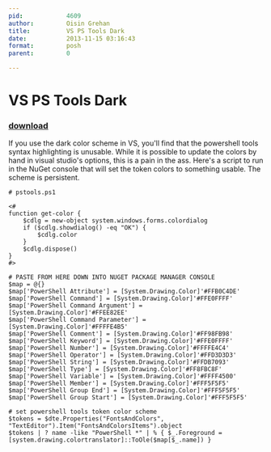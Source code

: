```yaml
---
pid:            4609
author:         Oisin Grehan
title:          VS PS Tools Dark
date:           2013-11-15 03:16:43
format:         posh
parent:         0

---
```


# VS PS Tools Dark

### [download](//scripts/4609.ps1)

If you use the dark color scheme in VS, you'll find that the powershell tools syntax highlighting is unusable. While it is possible to update the colors by hand in visual studio's options, this is a pain in the ass. Here's a script to run in the NuGet console that will set the token colors to something usable. The scheme is persistent.

```posh
# pstools.ps1

<#
function get-color {
    $cdlg = new-object system.windows.forms.colordialog
    if ($cdlg.showdialog() -eq "OK") {
        $cdlg.color
    }
    $cdlg.dispose()
}
#>

# PASTE FROM HERE DOWN INTO NUGET PACKAGE MANAGER CONSOLE
$map = @{}
$map['PowerShell Attribute'] = [System.Drawing.Color]'#FFB0C4DE'
$map['PowerShell Command'] = [System.Drawing.Color]'#FFE0FFFF'
$map['PowerShell Command Argument'] = [System.Drawing.Color]'#FFEE82EE'
$map['PowerShell Command Parameter'] = [System.Drawing.Color]'#FFFFE4B5'
$map['PowerShell Comment'] = [System.Drawing.Color]'#FF98FB98'
$map['PowerShell Keyword'] = [System.Drawing.Color]'#FFE0FFFF'
$map['PowerShell Number'] = [System.Drawing.Color]'#FFFFE4C4'
$map['PowerShell Operator'] = [System.Drawing.Color]'#FFD3D3D3'
$map['PowerShell String'] = [System.Drawing.Color]'#FFDB7093'
$map['PowerShell Type'] = [System.Drawing.Color]'#FF8FBC8F'
$map['PowerShell Variable'] = [System.Drawing.Color]'#FFFF4500'
$map['PowerShell Member'] = [System.Drawing.Color]'#FFF5F5F5'
$map['PowerShell Group End'] = [System.Drawing.Color]'#FFF5F5F5'
$map['PowerShell Group Start'] = [System.Drawing.Color]'#FFF5F5F5'

# set powershell tools token color scheme
$tokens = $dte.Properties("FontsAndColors", "TextEditor").Item("FontsAndColorsItems").object
$tokens | ? name -like "PowerShell *" | % { $_.Foreground = [system.drawing.colortranslator]::ToOle($map[$_.name]) }
```
